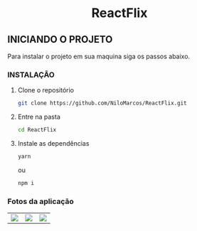   <h1 align="center">ReactFlix</h1>

<!-- Getting Started -->

## INICIANDO O PROJETO

Para instalar o projeto em sua maquina siga os passos abaixo.

### INSTALAÇÃO

1. Clone o repositório

   ```sh
   git clone https://github.com/NiloMarcos/ReactFlix.git
   ```

2. Entre na pasta

   ```sh
   cd ReactFlix
   ```

3. Instale as dependências

   ```sh
   yarn
   ```

   ou

   ```sh
   npm i

### Fotos da aplicação

<p align="center">
<table  style="border: none">
  <tr>
    <td>
      <img src="assets/Print1.png">
    </td>
    <td>
      <img src="assets/Print2.png">
    </td>
    <td>
      <img src="assets/Print3.png">
    </td>
  </tr>
</table>
</p>